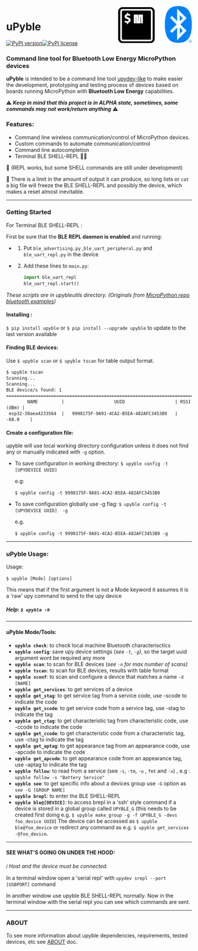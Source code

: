 <img align="right" width="200" height="100" src="https://raw.githubusercontent.com/Carglglz/upyble/master/uPyblelogo.png">

# uPyble

[![PyPI version](https://badge.fury.io/py/upyble.svg)](https://badge.fury.io/py/upyble)[![PyPI license](https://img.shields.io/pypi/l/ansicolortags.svg)](https://pypi.python.org/pypi/ansicolortags/)

### Command line tool for Bluetooth Low Energy MicroPython devices

**uPyble** is intended to be a command line tool [upydev-like](https://github.com/Carglglz/upydev/) to make easier the development, prototyping and testing process of devices based on boards running MicroPython with **Bluetooth Low Energy** capabilities.

⚠️ ***Keep in mind that this project is in ALPHA state, sometimes, some commands may not work/return anything*** ⚠️

### Features:

* Command line wireless communication/control of MicroPython devices.
* Custom commands to automate communication/control
* Command line autocompletion
* Terminal BLE SHELL-REPL 🔸🔺



🔸 (REPL works,  but some SHELL commands are still under development)

🔺 There is a limit in the amount of output it can produce, so long lists or `cat` a big file will freeze the BLE SHELL-REPL and possibly the device, which makes a reset almost inevitable.

------

### Getting Started

For Terminal BLE SHELL-REPL :

First be sure that the **BLE REPL daemon is enabled** and running:

* 1) Put `ble_advertising.py` ,`ble_uart_peripheral.py` and `ble_uart_repl.py` in the device

* 2) Add these lines to `main.py`:
  
     ```python
     import ble_uart_repl
     ble_uart_repl.start()
     ```

*These scripts are in upybleutils directory. (Originals from [MicroPython repo bluetooth examples](https://github.com/micropython/micropython/tree/master/examples/bluetooth))*

#### Installing :

`$ pip install upyble` or ``$ pip install --upgrade upyble`` to update to the last version available

#### Finding BLE devices:

Use `$ upyble scan` or `$ upyble tscan` for table output format.

```
$ upyble tscan
Scanning...
Scanning...
BLE device/s found: 1
==============================================================================
        NAME         |                   UUID                   | RSSI (dBm) |
 esp32-30aea4233564  |   9998175F-9A91-4CA2-B5EA-482AFC3453B9   |   -68.0    |
```

#### Create a configuration file:

upyble will use local working directory configuration unless it does not find any or manually indicated with `-g` option.

- To save configuration in working directory: `$ upyble config -t [UPYDEVICE UUID]`
  
  e.g:
  
  `$ upyble config -t 9998175F-9A91-4CA2-B5EA-482AFC3453B9 `
* To save configuration globally use -g flag: `$ upyble config -t [UPYDEVICE UUID]  -g`
  
  e.g.
  
  `$ upyble config -t 9998175F-9A91-4CA2-B5EA-482AFC3453B9 -g `

------

### uPyble Usage:

Usage:

`$ upyble [Mode] [options]`

This means that if the first argument is not a Mode keyword it assumes it is a 'raw' upy command to send to the upy device

##### Help: `$ upyble -h`

------

#### uPyble Mode/Tools:

- **`upyble check`**: to check local machine Bluetooth characterisctics
- **`upyble config`**: save upy device settings (*see `-t`, `-g`)*, so the target uuid argument wont be required any more
- **`upyble scan`**: to scan for BLE devices (*see `-n` for max number of scans)*
- **`upyble tscan`**: to scan for BLE devices, results with table format
- **`upyble sconf`**: to scan and configure a device that matches a name `-d [NAME]`
- **`upyble get_services`**: to get services of a device
- **`upyble get_stag`**: to get service tag from a service code, use -scode to indicate the code
- **`upyble get_scode`**: to get service code from a service tag, use -stag to indicate the tag
- **`upyble get_ctag`**: to get characteristic tag from characteristic code, use -ccode to indicate the code
- **`upyble get_ccode`**: to get characteristic code from a characteristic tag, use -ctag to indicate the tag
- **`upyble get_aptag`**: to get appearance tag from an appearance code, use -apcode to indicate the code
- **`upyble get_apcode`**: to get appearance code from an appearance tag, use -aptag to indicate the tag
- **`upyble follow`**:   to read from a service (see `-s`, `-tm`, `-u` , `fmt` and `-x`) , e.g : `upyble follow -s "Battery Service" `
- **`upyble see`**: to get specific info about a devices group use `-G` option as `see -G [GROUP NAME]`
- **`upyble brepl`**: to enter the BLE SHELL-REPL
- **`upyble ble@[DEVICE]`**: to access brepl in a 'ssh' style command if a device is stored in a global group called `UPYBLE_G` (this needs to be created first doing e.g. `$ upyble make_group -g -f UPYBLE_G -devs foo_device UUID`) The device can be accessed as `$ upyble ble@foo_device` or redirect any command as e.g. `$ upyble get_services -@foo_device`.

____

#### SEE WHAT'S GOING ON UNDER THE HOOD:

_ℹ️ Host and the device must be connected._

  In a terminal window open a 'serial repl' with `upydev srepl --port [USBPORT]` command

  In another window use upyble BLE SHELL-REPL normally. Now in the terminal window with the serial repl you can see which commands are sent.

____

### ABOUT

To see more information about upyble dependencies, requirements, tested devices, etc see [ABOUT](https://github.com/Carglglz/upyble/blob/master/DOCS/ABOUT.md) doc.
